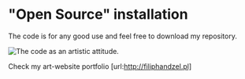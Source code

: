 # "Open Source" installation

The code is for any good use and feel free to download my repository.

![The code as an artistic attitude.](http://filiphandzel.pl/img/open-source1.jpg)

Check my art-website portfolio [url:http://filiphandzel.pl]
